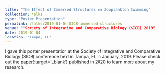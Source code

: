```yaml
---
title: "The Effect of Immersed Structures on Zooplankton Swimming"
collection: talks
type: "Poster Presentation"
permalink: /talks/2019-01-04-SICB-immersed-structures
venue: ""Society of Integrative and Comparative Biology (SICB) 2019"
date: 2019-01-04
location: "Tampa, FL"
---
```


I gave this poster presentation at the Society of Integrative and Comparative Biology (SICB) conference held in Tampa, FL in January, 2019. Please check out the [paper](https://www.mdpi.com/2313-7673/5/1/2){:target='_blank'} published in 2020 to learn more about my research.